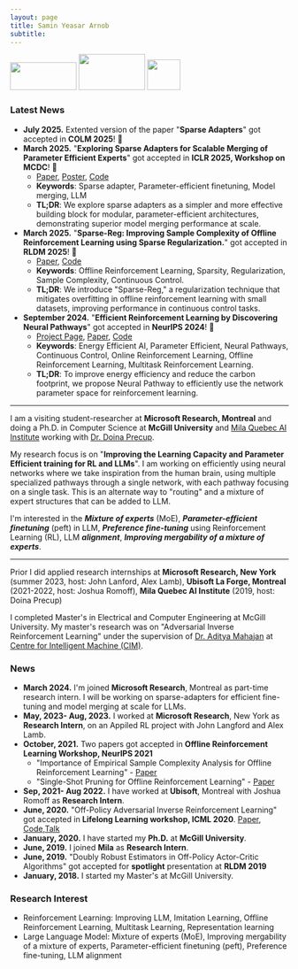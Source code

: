 ```yaml
---
layout: page
title: Samin Yeasar Arnob
subtitle: 
---
```


<img src="https://imgur.com/IRBaiqh.png" width="120" height="50"> <img src="https://imgur.com/EQKabmk.png" width="120" height="65"> <img src="https://imgur.com/eWTBidl.png" width="60" height="55">

### Latest News
* **July 2025.** Extented version of the paper "**Sparse Adapters**" got accepted in **COLM 2025**! 🎉
* **March 2025.** "**Exploring Sparse Adapters for Scalable Merging of Parameter Efficient Experts**" got accepted in **ICLR 2025, Workshop on MCDC**! 🎉
   * [Paper](https://openreview.net/forum?id=8wt2eKkVe6), [Poster](https://drive.google.com/file/d/16TZNQRxT-C9_4TPIQ0M9Kn-tocV8XMHP/view?usp=sharing), [Code](https://github.com/SaminYeasar/sparse_adapter/tree/main/projects/sparse_finetuning)
   * **Keywords**: Sparse adapter, Parameter-efficient finetuning, Model merging, LLM
   * **TL;DR**: We explore sparse adapters as a simpler and more effective building block for modular, parameter-efficient architectures, demonstrating superior model merging performance at scale.
* **March 2025.** "**Sparse-Reg: Improving Sample Complexity of Offline Reinforcement Learning using Sparse Regularization.**" got accepted in **RLDM 2025**! 🎉
   * [Paper](https://drive.google.com/file/d/1zIc-OOdd2R9a5LlMjF3KyiICZ84urLdS/view?usp=sharing), [Code](https://github.com/SaminYeasar/sparse_reg)
   * **Keywords**: Offline Reinforcement Learning, Sparsity, Regularization, Sample Complexity, Continuous Control.
   * **TL;DR**: We introduce "Sparse-Reg," a regularization technique that mitigates overfitting in offline reinforcement learning with small datasets, improving performance in continuous control tasks.
* **September 2024.** "**Efficient Reinforcement Learning by Discovering Neural Pathways**" got accepted in **NeurIPS 2024**! 🎉
   * [Project Page](https://neural-pathways.github.io), [Paper](https://proceedings.neurips.cc/paper_files/paper/2024/hash/216f4cd12cfd69d46770bb2b491ae24b-Abstract-Conference.html), [Code](https://github.com/SaminYeasar/DAPD)
   * **Keywords**: Energy Efficient AI, Parameter Efficient, Neural Pathways, Continuous Control, Online Reinforcement Learning, Offline Reinforcement Learning, Multitask Reinforcement Learning.
  * **TL;DR**: To improve energy efficiency and reduce the carbon footprint, we propose Neural Pathway to efficiently use the network parameter space for reinforcement learning.


---

I am a visiting student-researcher at **Microsoft Research, Montreal** and doing a Ph.D. in Computer Science at **McGill University** and [Mila Quebec AI Institute][1] working with [Dr. Doina Precup][3].

My research focus is on "**Improving the Learning Capacity and Parameter Efficient training for RL and LLMs**". I am working on efficiently using neural networks where we take inspiration from the human brain, using multiple specialized pathways through a single network, with each pathway focusing on a single task. This is an alternate way to "routing" and a mixture of expert structures that can be added to LLM. 

I'm interested in the ***Mixture of experts*** (MoE), ***Parameter-efficient finetuning*** (peft) in LLM, ***Preference fine-tuning*** using Reinforcement Learning (RL), LLM ***alignment***, ***Improving mergability of a mixture of experts***.

---
Prior I did applied research internships at **Microsoft Research, New York** (summer 2023, host: John Lanford, Alex Lamb), **Ubisoft La Forge, Montreal** (2021-2022, host: Joshua Romoff), **Mila Quebec AI Institute** (2019, host: Doina Precup)

I completed Master's in Electrical and Computer Engineering at McGill University.  My master's research was on "Adversarial Inverse Reinforcement Learning" under the supervision of [Dr. Aditya Mahajan][4] at [Centre for Intelligent Machine (CIM)][5].


[1]:https://mila.quebec/
[2]:http://rl.cs.mcgill.ca/
[3]:https://www.linkedin.com/in/doina-precup-1ba61314/
[4]:http://www.ece.mcgill.ca/~amahaj1/
[5]:https://www.mcgill.ca/cim/


 
### News
* **March 2024.** I'm joined **Microsoft Research**, Montreal as part-time research intern. I will be working on sparse-adapters for efficient fine-tuning and model merging at scale for LLMs.
* **May, 2023- Aug, 2023.** I worked at **Microsoft Research**, New York as **Research Intern**, on an Appiled RL project with John Langford and Alex Lamb.
* **October, 2021.** Two papers got accepted in **Offline Reinforcement Learning Workshop, NeurIPS 2021**
  - "Importance of Empirical Sample Complexity Analysis for Offline Reinforcement Learning" - [Paper](https://offline-rl-neurips.github.io/2021/pdf/38.pdf)
  - "Single-Shot Pruning for Offline Reinforcement Learning" - [Paper](https://offline-rl-neurips.github.io/2021/pdf/27.pdf)
* **Sep, 2021- Aug 2022.** I have worked at **Ubisoft**, Montreal with Joshua Romoff as **Research Intern**.
* **June, 2020.** "Off-Policy Adversarial Inverse Reinforcement Learning" got accepted in **Lifelong Learning workshop, ICML 2020**.
    [Paper](https://openreview.net/forum?id=9mp5d073IhX), [Code](https://github.com/SaminYeasar/Off_Policy_Adversarial_Inverse_Reinforcement_Learning),[Talk](https://www.youtube.com/watch?v=PK3byu61JKI&ab_channel=SaminYeasarArnob)
* **January, 2020.** I have started my **Ph.D.** at **McGill University**.
* **June, 2019.** I joined **Mila** as **Research Intern**.
* **June, 2019.** "Doubly Robust Estimators in Off-Policy Actor-Critic Algorithms" got accepted for **spotlight** presentation at **RLDM 2019**
* **January, 2018.** I started my Master's at McGill University.


### Research Interest

* Reinforcement Learning: Improving LLM, Imitation Learning, Offline  Reinforcement Learning, Multitask Learning, Representation learning
* Large Language Model: Mixture of experts (MoE),  Improving mergability of a mixture of experts, Parameter-efficient finetuning (peft), Preference fine-tuning, LLM alignment
